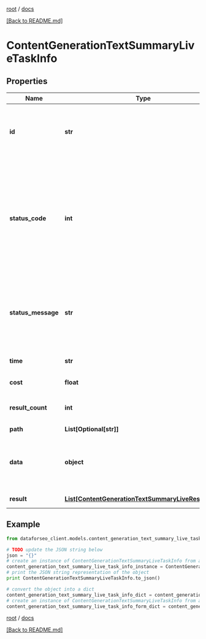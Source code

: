 [root](./../ "root") / [docs](./ "docs")

[[Back to README.md]](./../README.md "[Back to README.md]")

# ContentGenerationTextSummaryLiveTaskInfo

## Properties

Name | Type | Description | Notes
------------ | ------------- | ------------- | -------------
**id** | **str** | task identifier unique task identifier in our system in the UUID format | [optional]
**status_code** | **int** | status code of the task generated by DataForSEO, can be within the following range: 10000-60000 you can find the full list of the response codes here | [optional]
**status_message** | **str** | informational message of the task you can find the full list of general informational messages here | [optional]
**time** | **str** | execution time, seconds | [optional]
**cost** | **float** | total tasks cost, USD | [optional]
**result_count** | **int** | number of elements in the result array | [optional]
**path** | **List[Optional[str]]** | URL path | [optional]
**data** | **object** | contains the same parameters that you specified in the POST request | [optional]
**result** | [**List[ContentGenerationTextSummaryLiveResultInfo]**](ContentGenerationTextSummaryLiveResultInfo.md) | array of results | [optional]

## Example

```python
from dataforseo_client.models.content_generation_text_summary_live_task_info import ContentGenerationTextSummaryLiveTaskInfo

# TODO update the JSON string below
json = "{}"
# create an instance of ContentGenerationTextSummaryLiveTaskInfo from a JSON string
content_generation_text_summary_live_task_info_instance = ContentGenerationTextSummaryLiveTaskInfo.from_json(json)
# print the JSON string representation of the object
print ContentGenerationTextSummaryLiveTaskInfo.to_json()

# convert the object into a dict
content_generation_text_summary_live_task_info_dict = content_generation_text_summary_live_task_info_instance.to_dict()
# create an instance of ContentGenerationTextSummaryLiveTaskInfo from a dict
content_generation_text_summary_live_task_info_form_dict = content_generation_text_summary_live_task_info.from_dict(content_generation_text_summary_live_task_info_dict)
```

  

[root](./../ "root") / [docs](./ "docs")

[[Back to README.md]](./../README.md "[Back to README.md]")